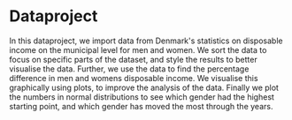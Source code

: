 # Dataproject

In this dataproject, we import data from Denmark's statistics on disposable income on the municipal level for men and women. We sort the data to focus on specific parts of the dataset, and style the results to better visualise the data. Further, we use the data to find the percentage difference in men and womens disposable income. We visualise this graphically using plots, to improve the analysis of the data. Finally we plot the numbers in normal distributions to see which gender had the highest starting point, and which gender has moved the most through the years.
